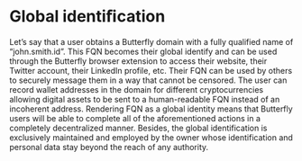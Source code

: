 # Global identiﬁcation

Let’s say that a user obtains a Butterfly domain with a fully qualified name of “john.smith.id”. This FQN becomes their global identify and can be used through the Butterfly browser extension to access their website, their Twitter account, their LinkedIn profile, etc. Their FQN can be used by others to securely message them in a way that cannot be censored. The user can record wallet addresses in the domain for different cryptocurrencies allowing digital assets to be sent to a human-readable FQN instead of an incoherent address. Rendering FQN as a global identity means that Butterfly users will be able to complete all of the aforementioned actions in a completely decentralized manner. Besides, the global identification is exclusively maintained and employed by the owner whose identification and personal data stay beyond the reach of any authority.

